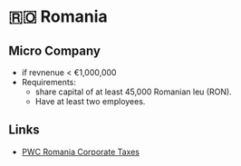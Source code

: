 # 🇷🇴 Romania

## Micro Company

* if revnenue < €1,000,000
* Requirements:
  * share capital of at least 45,000 Romanian leu (RON).
  * Have at least two employees.

## Links

* [PWC Romania Corporate Taxes](http://taxsummaries.pwc.com/ID/Romania-Corporate-Taxes-on-corporate-income)
